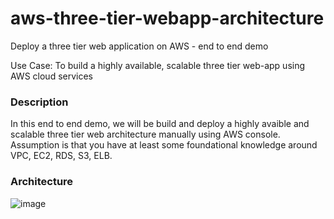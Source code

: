 # aws-three-tier-webapp-architecture
Deploy a three tier web application on AWS - end to end demo

Use Case: To build a highly available, scalable three tier web-app using AWS cloud services

### Description

In this end to end demo, we will be build and deploy a highly avaible and scalable three tier web architecture manually using AWS console. Assumption is that you have at least some foundational knowledge around VPC, EC2, RDS, S3, ELB.


### Architecture 

![image](https://github.com/amazinglyaws/aws-three-tier-webapp-architecture/assets/133778900/b7a167a9-cdee-4d09-b6c9-e7ce8d1176e1)


